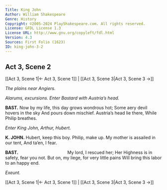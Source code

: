 ```yaml
---
Title: King John
Author: William Shakespeare
Genre: History
Copyright: ©2005-2024 PlayShakespeare.com. All rights reserved.
License: GFDL License 1.3
License URL: http://www.gnu.org/copyleft/fdl.html
Version: 4.3
Sources: First Folio (1623)
ID: king-john-3-2
---
```


## Act 3, Scene 2
[[Act 3, Scene 1|← Act 3, Scene 1]] | [[Act 3, Scene 3|Act 3, Scene 3 →]]

*The plains near Angiers.*

*Alarums, excursions. Enter Bastard with Austria’s head.*

**BAST.**
Now by my life, this day grows wondrous hot;
Some aery devil hovers in the sky
And pours down mischief. Austria’s head lie there,
While Philip breathes.

*Enter King John, Arthur, Hubert.*

**K. JOHN.**
Hubert, keep this boy. Philip, make up.
My mother is assailed in our tent,
And ta’en, I fear.

**BAST.**
           My lord, I rescued her;
Her Highness is in safety, fear you not.
But on, my liege, for very little pains
Will bring this labor to an happy end.

*Exeunt.*

[[Act 3, Scene 1|← Act 3, Scene 1]] | [[Act 3, Scene 3|Act 3, Scene 3 →]]
